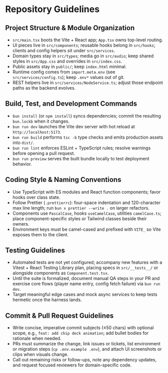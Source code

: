 # Repository Guidelines

## Project Structure & Module Organization
- `src/main.tsx` boots the Vite + React app; `App.tsx` owns top-level routing.
- UI pieces live in `src/components`; reusable hooks belong in `src/hooks`; clients and config helpers sit under `src/services`.
- Domain types stay in `src/types`; media go in `src/audio`; keep shared styles in `src/App.css` and overrides in `src/index.css`.
- Public assets stay in `public/`; keep `index.html` minimal.
- Runtime config comes from `import.meta.env` (see `src/services/config.ts`); keep `.env*` values out of git.
- REST helpers live in `src/services/NodeService.ts`; adjust those endpoint paths as the backend evolves.

## Build, Test, and Development Commands
- `bun install` (or `npm install`) syncs dependencies; commit the resulting `bun.lockb` when it changes.
- `bun run dev` launches the Vite dev server with hot reload at `http://localhost:5173`.
- `bun run build` performs `tsc -b` type checks and emits production assets into `dist/`.
- `bun run lint` enforces ESLint + TypeScript rules; resolve warnings before opening a pull request.
- `bun run preview` serves the built bundle locally to test deployment behavior.

## Coding Style & Naming Conventions
- Use TypeScript with ES modules and React function components; favor hooks over class state.
- Follow Prettier (`.prettierrc`): four-space indentation and 120-character max line length; run `bun x prettier --write .` on larger refactors.
- Components use `PascalCase`, hooks `useCamelCase`, utilities `camelCase.ts`; place component-specific styles or Tailwind classes beside their owners.
- Environment keys must be camel-cased and prefixed with `VITE_` so Vite exposes them to the client.

## Testing Guidelines
- Automated tests are not yet configured; accompany new features with a Vitest + React Testing Library plan, placing specs in `src/__tests__/` or alongside components as `Component.test.tsx`.
- Until the suite is formalized, document manual QA steps in your PR and exercise core flows (player name entry, config fetch failure) via `bun run dev`.
- Target meaningful edge cases and mock async services to keep tests hermetic once the harness lands.

## Commit & Pull Request Guidelines
- Write concise, imperative commit subjects (≤50 chars) with optional scope, e.g., `feat: add chip deck animation`; add bullet bodies for rationale when needed.
- PRs must summarize the change, link issues or tickets, list environment or migration steps (`cp .env.example .env`), and attach UI screenshots or clips when visuals change.
- Call out remaining risks or follow-ups, note any dependency updates, and request focused reviewers for domain-specific code.
